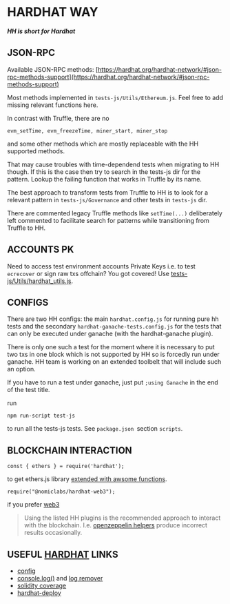 # HARDHAT WAY
***HH is short for Hardhat***
## **JSON-RPC**
Available JSON-RPC methods: [https://hardhat.org/hardhat-network/#json-rpc-methods-support](https://hardhat.org/hardhat-network/#json-rpc-methods-support)

Most methods implemented in `tests-js/Utils/Ethereum.js`. Feel free to add missing relevant functions here. 

In contrast with Truffle, there are no 
```
evm_setTime, evm_freezeTime, miner_start, miner_stop 
```
and some other methods which are mostly replaceable with the HH supported methods. 

That may cause troubles with time-dependend tests when migrating to HH though. If this is the case then try to search in the tests-js dir for the pattern. Lookup the failing function that works in Truffle by its name.

The best approach to transform tests from Truffle to HH is to look for a relevant pattern in `tests-js/Governance` and other tests in `tests-js` dir. 

There are commented legacy Truffle methods like `setTime(...)` deliberately left commented to facilitate search for patterns while transitioning from Truffle to HH.

## **ACCOUNTS PK**
Need to access test environment accounts Private Keys i.e. to test `ecrecover` or sign raw txs offchain? You got covered! Use [tests-js/Utils/hardhat_utils.js](Utils/hardhat_utils.js).

## **CONFIGS**
There are two HH configs: the main `hardhat.config.js` for running pure hh tests and the secondary `hardhat-ganache-tests.config.js` for the tests that can only be executed under ganache (with the hardhat-ganache plugin). 

There is only one such a test for the moment where it is necessary to put two txs in one block which is not supported by HH so is forcedly run under ganache. HH team is working on an extended toolbelt that will include such an option.

If you have to run a test under ganache, just put `;using Ganache` in the end of the test title.

run 
```
npm run-script test-js
```
to run all the tests-js tests. See `package.json `section `scripts`.

## **BLOCKCHAIN INTERACTION**

`const { ethers } = require('hardhat');`

to get ethers.js library [extended with awsome  functions](https://hardhat.org/plugins/nomiclabs-hardhat-ethers.html).

`require("@nomiclabs/hardhat-web3");` 

if you prefer [web3](https://hardhat.org/plugins/nomiclabs-hardhat-web3.html)

> Using the listed HH plugins is the recommended approach to interact with the blockchain. 
> I.e. [openzeppelin helpers](https://docs.openzeppelin.com/test-helpers/) produce incorrect results occasionally.

##  USEFUL [HARDHAT](https://hardhat.org) LINKS
- [config]([https://link](https://hardhat.org/config/#networks-configuration))
- [console.log()]() and [log remover](https://hardhat.org/plugins/hardhat-log-remover.html)
- [solidity coverage](https://hardhat.org/plugins/solidity-coverage.html)
- [hardhat-deploy](https://hardhat.org/plugins/hardhat-deploy.html#npm-install-hardhat-deploy)

